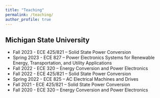```yaml
---
title: "Teaching"
permalink: /teaching/
author_profile: true
---
```

Michigan State University
------
-	Fall 2023 - ECE 425/821 – Solid State Power Conversion
-	Spring 2023 - ECE 827 – Power Electronics Systems for Renewable Energy, Transportation, and Utility Applications
-	Fall 2022 - ECE 320 – Energy Conversion and Power Electronics
-	Fall 2022 - ECE 425/821 – Solid State Power Conversion 
-	Spring 2022 - ECE 825 – AC Electrical Machines and Drives
-	Fall 2021 - ECE 425/821 – Solid State Power Conversion
-	Fall 2020 - ECE 320 – Energy Conversion and Power Electronics 

